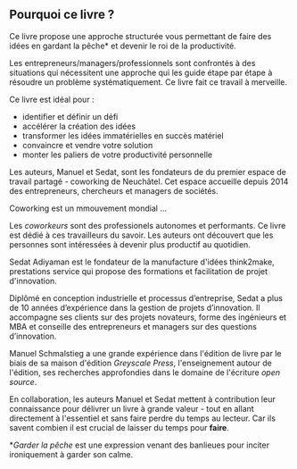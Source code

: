 ## Pourquoi ce livre ? 

Ce livre propose une approche structurée vous permettant de faire des idées en gardant la pêche* et devenir le roi de la productivité. 

Les entrepreneurs/managers/professionnels sont confrontés à des situations qui nécessitent une approche qui les guide étape par étape à résoudre un problème systématiquement. Ce livre fait ce travail à merveille.

Ce livre est idéal pour : 

- identifier et définir un défi
- accélérer la création des idées
- transformer les idées immatérielles en succès matériel
- convaincre et vendre votre solution
- monter les paliers de votre productivité personnelle 

Les auteurs, Manuel et Sedat, sont les fondateurs de du premier espace de travail partagé -  coworking de Neuchâtel. Cet espace accueille depuis 2014 des entrepreneurs, chercheurs et managers de sociétés. 

Coworking est un mmouvement mondial ... 

Les *coworkeurs* sont des professionels autonomes et performants. Ce livre est dédié à ces travailleurs du savoir. Les auteurs ont découvert que les personnes sont intéressées à devenir plus productif au quotidien. 

Sedat Adiyaman est le fondateur de la manufacture d'idées think2make, prestations service qui propose des formations et facilitation de projet d'innovation. 

Diplômé en conception industrielle et processus d’entreprise, Sedat a plus de 10 années d’expérience dans la gestion de projets d’innovation. Il accompagne ses clients sur des projets novateurs, forme des ingénieurs et MBA et conseille des entrepreneurs et managers sur des questions d’innovation. 

Manuel Schmalstieg a une grande expérience dans l'édition de livre par le biais de sa maison d'édition *Greyscale Press*, l'enseignement autour de l'édition, ses recherches approfondies dans le domaine de l'écriture *open source*.

En collaboration, les auteurs Manuel et Sedat mettent à contribution leur connaissance pour délivrer un livre à grande valeur - tout en allant directement à l'essentiel et sans faire perdre du temps au lecteur. Car ils savent combien il est crucial de laisser du temps pour **faire**.

**Garder la pêche* est une expression venant des banlieues pour inciter ironiquement à garder son calme. 



